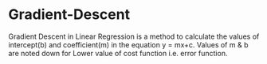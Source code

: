 # Gradient-Descent
Gradient Descent in Linear Regression is a method to calculate the values of intercept(b) and coefficient(m) in the equation y = mx+c.
Values of m & b are noted down for Lower value of cost function i.e. error function.
